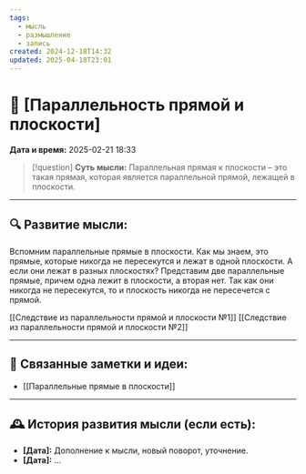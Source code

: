 ```yaml
---
tags:
  - мысль
  - размышление
  - запись
created: 2024-12-18T14:32
updated: 2025-04-18T23:01
---
```


# 💭  [Параллельность прямой и плоскости]

**Дата и время:** 2025-02-21 18:33

> [!question] **Суть мысли:**
> Параллельная прямая к плоскости – это такая прямая, которая является параллельной прямой, лежащей в плоскости.

---

## 🔍 Развитие мысли:

Вспомним параллельные прямые в плоскости. Как мы знаем, это прямые, которые никогда не пересекутся и лежат в одной плоскости. А если они лежат в разных плоскостях?
Представим две параллельные прямые, причем одна лежит в плоскости, а вторая нет. Так как они никогда не пересекутся, то и плоскость никогда не пересечется с прямой.

[[Следствие из параллельности прямой и плоскости №1]]
[[Следствие из параллельности прямой и плоскости №2]]

---

## 🔄 Связанные заметки и идеи:

- [[Параллельные прямые в плоскости]]

---

## 🕰️ История развития мысли (если есть):

* **[Дата]:**  Дополнение к мысли, новый поворот, уточнение.
* **[Дата]:**  ...